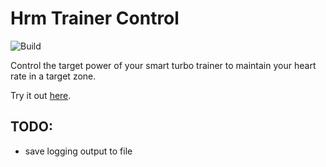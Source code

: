 # Hrm Trainer Control

![Build](https://github.com/Roaders/hrm-trainer-control/workflows/Build/badge.svg)

Control the target power of your smart turbo trainer to maintain your heart rate in a target zone.

Try it out [here](https://roaders.github.io/hrm-trainer-control/).

## TODO:

 * save logging output to file
